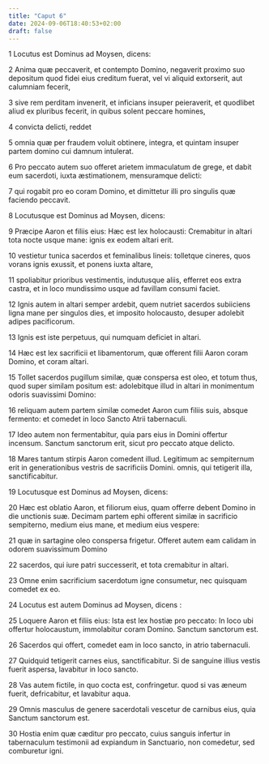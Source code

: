 ```yaml
---
title: "Caput 6"
date: 2024-09-06T18:40:53+02:00
draft: false
---
```




1 Locutus est Dominus ad Moysen, dicens:

2 Anima quæ peccaverit, et contempto Domino, negaverit proximo suo depositum quod fidei eius creditum fuerat, vel vi aliquid extorserit, aut calumniam fecerit,

3 sive rem perditam invenerit, et inficians insuper peieraverit, et quodlibet aliud ex pluribus fecerit, in quibus solent peccare homines,

4 convicta delicti, reddet

5 omnia quæ per fraudem voluit obtinere, integra, et quintam insuper partem domino cui damnum intulerat.

6 Pro peccato autem suo offeret arietem immaculatum de grege, et dabit eum sacerdoti, iuxta æstimationem, mensuramque delicti:

7 qui rogabit pro eo coram Domino, et dimittetur illi pro singulis quæ faciendo peccavit.

8 Locutusque est Dominus ad Moysen, dicens:

9 Præcipe Aaron et filiis eius: Hæc est lex holocausti: Cremabitur in altari tota nocte usque mane: ignis ex eodem altari erit.

10 vestietur tunica sacerdos et feminalibus lineis: tolletque cineres, quos vorans ignis exussit, et ponens iuxta altare,

11 spoliabitur prioribus vestimentis, indutusque aliis, efferret eos extra castra, et in loco mundissimo usque ad favillam consumi faciet.

12 Ignis autem in altari semper ardebit, quem nutriet sacerdos subiiciens ligna mane per singulos dies, et imposito holocausto, desuper adolebit adipes pacificorum.

13 Ignis est iste perpetuus, qui numquam deficiet in altari.

14 Hæc est lex sacrificii et libamentorum, quæ offerent filii Aaron coram Domino, et coram altari.

15 Tollet sacerdos pugillum similæ, quæ conspersa est oleo, et totum thus, quod super similam positum est: adolebitque illud in altari in monimentum odoris suavissimi Domino:

16 reliquam autem partem similæ comedet Aaron cum filiis suis, absque fermento: et comedet in loco Sancto Atrii tabernaculi.

17 Ideo autem non fermentabitur, quia pars eius in Domini offertur incensum. Sanctum sanctorum erit, sicut pro peccato atque delicto.

18 Mares tantum stirpis Aaron comedent illud. Legitimum ac sempiternum erit in generationibus vestris de sacrificiis Domini. omnis, qui tetigerit illa, sanctificabitur.

19 Locutusque est Dominus ad Moysen, dicens:

20 Hæc est oblatio Aaron, et filiorum eius, quam offerre debent Domino in die unctionis suæ. Decimam partem ephi offerent similæ in sacrificio sempiterno, medium eius mane, et medium eius vespere:

21 quæ in sartagine oleo conspersa frigetur. Offeret autem eam calidam in odorem suavissimum Domino

22 sacerdos, qui iure patri successerit, et tota cremabitur in altari.

23 Omne enim sacrificium sacerdotum igne consumetur, nec quisquam comedet ex eo.

24 Locutus est autem Dominus ad Moysen, dicens :

25 Loquere Aaron et filiis eius: Ista est lex hostiæ pro peccato: In loco ubi offertur holocaustum, immolabitur coram Domino. Sanctum sanctorum est.

26 Sacerdos qui offert, comedet eam in loco sancto, in atrio tabernaculi.

27 Quidquid tetigerit carnes eius, sanctificabitur. Si de sanguine illius vestis fuerit aspersa, lavabitur in loco sancto.

28 Vas autem fictile, in quo cocta est, confringetur. quod si vas æneum fuerit, defricabitur, et lavabitur aqua.

29 Omnis masculus de genere sacerdotali vescetur de carnibus eius, quia Sanctum sanctorum est.

30 Hostia enim quæ cæditur pro peccato, cuius sanguis infertur in tabernaculum testimonii ad expiandum in Sanctuario, non comedetur, sed comburetur igni.

